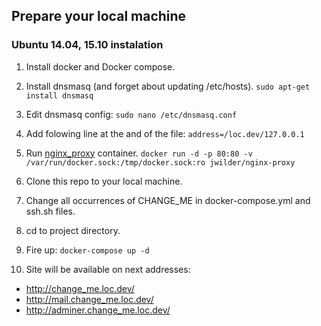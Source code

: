 ## Prepare your local machine
### Ubuntu 14.04, 15.10 instalation

1. Install docker and Docker compose.

1. Install dnsmasq (and forget about updating /etc/hosts).
    `sudo apt-get install dnsmasq`

1. Edit dnsmasq config:
    `sudo nano /etc/dnsmasq.conf`

1. Add folowing line at the and of the file:
    `address=/loc.dev/127.0.0.1`
1. Run [nginx_proxy](https://hub.docker.com/r/jwilder/nginx-proxy/) container.
    `docker run -d -p 80:80 -v /var/run/docker.sock:/tmp/docker.sock:ro jwilder/nginx-proxy`
1. Clone this repo to your local machine.
1. Change all occurrences of CHANGE_ME in docker-compose.yml and ssh.sh files.
1. cd to project directory.
1. Fire up:
  `docker-compose up -d`
1. Site will be available on next addresses:
* http://change_me.loc.dev/
* http://mail.change_me.loc.dev/
* http://adminer.change_me.loc.dev/
